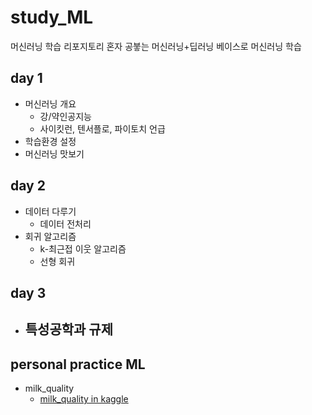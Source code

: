 # study_ML
머신러닝 학습 리포지토리
혼자 공붛는 머신러닝+딥러닝 베이스로 머신러닝 학습

## day 1
- 머신러닝 개요
    - 강/약인공지능
    - 사이킷런, 텐서플로, 파이토치 언급
- 학습환경 설정
- 머신러닝 맛보기

## day 2
- 데이터 다루기
    - 데이터 전처리
- 회귀 알고리즘
    - k-최근접 이웃 알고리즘
    - 선형 회귀

## day 3
- 특성공학과 규제
    - 

## personal practice ML
- milk_quality
    - [milk_quality in kaggle](https://www.kaggle.com/code/kishankumar2110/milk-quality-classification-with-99-accuracy?scriptVersionId=103489041)
